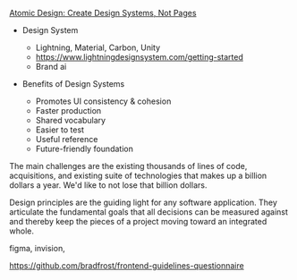 [Atomic Design: Create Design Systems, Not Pages](https://www.youtube.com/watch?v=wcAl0VXYBGE&list=WL&index=13)

- Design System
  - Lightning, Material, Carbon, Unity
  - https://www.lightningdesignsystem.com/getting-started
  - Brand ai

- Benefits of Design Systems
  - Promotes UI consistency & cohesion
  - Faster production
  - Shared vocabulary
  - Easier to test
  - Useful reference
  - Future-friendly foundation

The main challenges are the existing thousands of lines of code,
acquisitions, and existing suite of technologies that makes up a billion dollars a year.
We'd like to not lose that billion dollars.

Design principles are the guiding light for any software application.
They articulate the fundamental goals that all decisions can be measured against and thereby keep the pieces of a project moving toward an integrated whole.

figma, invision, 

https://github.com/bradfrost/frontend-guidelines-questionnaire
